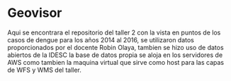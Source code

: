 # Geovisor
Aqui se encontrara el repositorio del taller 2 con la vista en puntos de los casos de dengue para los años 2014 al 2016, se utilizaron datos proporcionados por el docente Robin Olaya, tambien se hizo uso de datos abiertos de la IDESC
la base de datos propia se aloja en los servidores de AWS como tambien la maquina virtual que sirve como host para las capas de WFS y WMS del taller.
